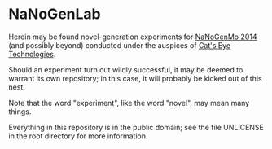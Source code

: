 NaNoGenLab
==========

Herein may be found novel-generation experiments for [NaNoGenMo 2014][]
(and possibly beyond) conducted under the auspices of [Cat's Eye Technologies][].

Should an experiment turn out wildly successful, it may be deemed to warrant
its own repository; in this case, it will probably be kicked out of this nest.

Note that the word "experiment", like the word "novel", may mean many things.

Everything in this repository is in the public domain; see the file
UNLICENSE in the root directory for more information.

[NaNoGenMo 2014]:         https://github.com/dariusk/NaNoGenMo-2014
[Cat's Eye Technologies]: http://catseye.tc/
